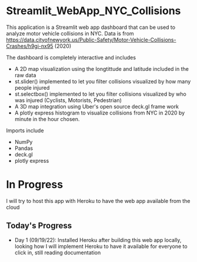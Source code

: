 # Streamlit_WebApp_NYC_Collisions
This application is a Streamlit web app dashboard that can be used to analyze motor vehicle collisions in NYC. Data is from https://data.cityofnewyork.us/Public-Safety/Motor-Vehicle-Collisions-Crashes/h9gi-nx95 (2020)


The dashboard is completely interactive and includes 
- A 2D map visualization using the longtittude and latitude included in the raw data
- st.slider() implemented to let you filter collisions visualized by how many people injured
- st.selectbox() implemented to let you filter collisions visualized by who was injured (Cyclists, Motorists, Pedestrian) 
- A 3D map integration using Uber's open source deck.gl frame work 
- A plotly express histogram to visualize collisions from NYC in 2020 by minute in the hour chosen.

Imports include 
- NumPy
- Pandas
- deck.gl
- plotly express

# In Progress 
I will try to host this app with Heroku to have the web app available from the cloud 
## Today's Progress
- Day 1 (09/19/22): Installed Heroku after building this web app locally, looking how I will implement Heroku to have it available for everyone to click in, still reading documentation 

